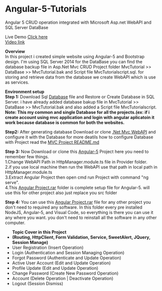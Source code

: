 # Angular-5-Tutorials
Angular 5 CRUD operation integrated with Microsoft Asp.net WebAPI and SQL Server DataBase  

Live Demo <a href="http://angulartutorial.rajanmistry.in/" target="_blank">Click here</a><br/>
<a href="https://www.youtube.com/playlist?list=PL_i5XdFY8J5uS6QGwCViDQhmt56JrlOhk" target="_blank">Video link</a><br/>

<b>Overview</b><br>
In this project i created simple website using Angular-5 and Bootstrap design. 
I'm using SQL Server 2014 for the DataBase you can find the database backup file in Asp.Net Mvc CRUD Project folder MvcTutorial >> DataBase >> MvcTutorial.bak and Script file MvcTutorialscript.sql. for storing and retrieve data from the database we create WebAPI which is use as services.  
 
<b>Environment setup</b><br>
<b>Step 1:</b> Download Sql <a href="https://github.com/RajanMistry88/Asp.Net-Mvc-Tutorials/tree/master/MvcTutorial/DataBase" target="_blank">Database</a> file and Restore or
Create Database in SQL Server. i have already added database bakup file in MvcTutorial >> DataBase >> MvcTutorial.bak 
and also added a Script file MvcTutorialscript.<br><b>Note: This my common and single Database for all the projects.(ex: if i create account using mvc application and login with angular aplicatoin it work because database is common for both the websites.</b>

<b>Step2:</b> After generating  database Download or clone <a href="https://github.com/RajanMistry88/Asp.Net-Mvc-WebAPI-Tutorials" target="_blank">.Net Mvc WebAPI</a> and configure it with the Database for more deatils how to configure Database with Project read the <a href="https://github.com/RajanMistry88/Asp.Net-Mvc-Tutorials" target="_blank">MVC Project README.md</a>  

<b>Step 3:</b> Now Download or clone this <a href="https://github.com/RajanMistry88/Angular-5-Tutorials" target="_blank">Angular-5</a> Project here you need to remember few things.<br>
            1.Change WebAPI Path in HttpManager.module.ts file in Provider folder.<br>
            2.if you use local machine then run the WebAPI use that path in local path in HttpManager.module.ts<br>
            3.Extract Angular Project then open cmd run Project with command "ng serve".<br> 
			      4.This <a href="https://drive.google.com/open?id=1fD8R-Bv_WE0IYait7kmlFdo7rkULVG0a" target="_blank">Angular Project.rar</a> folder is complete setup file for Angular-5. will use this for other project also just replace you src folder
            
<b>Step 4:</b> You can use this <a href="https://drive.google.com/open?id=1fD8R-Bv_WE0IYait7kmlFdo7rkULVG0a" target="_blank">Angular Project.rar</a> file for any other project you don't need to required any software. In this folder every pre installed NodeJS, Angular-5, and Visual Code, so everything is there you can use it any where you want. you don't need to reinstall all the software in any other computer.

<ul><b>Topic Cover in this Project</b>
  <li><b>(Routing, HttpClient, Form Validation, Service, SweetAlert, JQuery, Session Manage)</b></li>
  <li>User Registration (Insert Operation)</li>
  <li>Login (Authentication and Session Managing Operation)</li>
  <li>Forgot Password (Authenticate and Update Operation)</li>
  <li>Active User Account (Edit and Update Operation)</li>
  <li>Profile Update (Edit and Update Operation)</li>
  <li>Change Password (Create New Password Operation)</li>
  <li>Account (Delete Operation | Deactivate Operation)</li>
  <li>Logout (Session Dismiss)</li>
</ul>

